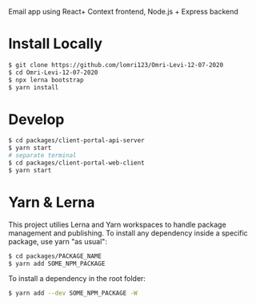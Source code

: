 Email app using React+ Context frontend, Node.js + Express backend

# Install Locally

```bash
$ git clone https://github.com/lomri123/Omri-Levi-12-07-2020
$ cd Omri-Levi-12-07-2020
$ npx lerna bootstrap
$ yarn install
```

# Develop

```bash
$ cd packages/client-portal-api-server
$ yarn start
# separate terminal
$ cd packages/client-portal-web-client
$ yarn start
```

# Yarn & Lerna

This project utilies Lerna and Yarn workspaces to handle package management and publishing. To install any dependency inside a specific package, use yarn "as usual":

```bash
$ cd packages/PACKAGE_NAME
$ yarn add SOME_NPM_PACKAGE
```

To install a dependency in the root folder:

```bash
$ yarn add --dev SOME_NPM_PACKAGE -W
```
